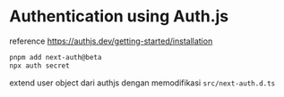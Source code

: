 # Authentication using Auth.js

reference <https://authjs.dev/getting-started/installation>

```sh
pnpm add next-auth@beta
npx auth secret
```

extend user object dari authjs dengan memodifikasi `src/next-auth.d.ts`
